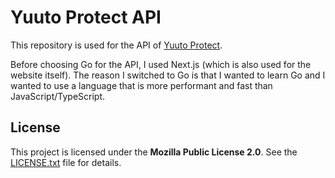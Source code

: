 # Yuuto Protect API

This repository is used for the API of [Yuuto Protect](https://bots.yuuto.dev).

Before choosing Go for the API, I used Next.js (which is also used for the website itself).
The reason I switched to Go is that I wanted to learn Go and I wanted to use a language that is more performant and fast than JavaScript/TypeScript.

## License

This project is licensed under the **Mozilla Public License 2.0**. See the [LICENSE.txt](LICENSE.txt) file for details.